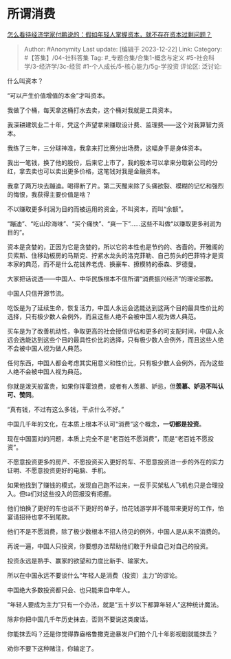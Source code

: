 # 所谓消费
[怎么看待经济学家付鹏说的：假如年轻人掌握资本，就不存在资本过剩问题？](https://www.zhihu.com/question/635463419/answer/3331819406)

> Author: #Anonymity
> Last update: [编辑于 2023-12-22]
> Link:
> Category: #【答集】/04-社科答集 
> Tag: #_专题合集/合集1-概念与定义 #5-社会科学/3-经济学/3c-经贸  #1-个人成长/5-核心能力/5g-学投资 
> 评论区:
> 泛讨论:

什么叫资本？

“可以产生价值增值的本金”才叫资本。

我做了个桶，每天拿这桶打水去卖，这个桶对我就是工具资本。

我深耕建筑业二十年，凭这个声望拿来赚取设计费、监理费——这个对我算智力资本。

我练了三年，三分球神准，我拿来打比赛分出场费，这幅身手是身体资本。

我出一笔钱，换了他的股份，后来它上市了，我的股本可以拿来分取新公司的分红，拿去卖也可以卖出更多价格，这笔钱对我是金融资本。

我拿了两万块去蹦迪。喝得断了片。第二天醒来除了头痛欲裂、模糊的记忆和强烈的悔恨，我获得主要价值是啥？

不以赚取更多利润为目的而被运用的资金，不叫资本，而叫“余额”。

“蹦迪”、“吃山珍海味”、“买个痛快”、“爽一下”……这些不叫做“以赚取更多利润为目的”。

资本是贪婪的，正因为它是贪婪的，所以它的本性也是节约的、吝啬的。开雅阁的贝索斯、住移动板房的马斯克、拧紧水龙头的洛克菲勒、自己剪头的巴菲特才是资本家的典范，而不是什么花钱养老虎、换豪车、撩模特的泰森、罗德曼。

大家把话说透——中国人、中华民族根本不信所谓“消费振兴经济”的理论邪教。

中国人只信开源节流。

  

吃饭是为了延续生命，恢复活力，中国人永远会选能达到这两个目的最具性价比的选择，只有极少数人会例外，而且这些人绝不会被中国人视为做人典范。

买车是为了改善机动性，争取更高的社会授信评估和更多的可支配时间，中国人永远会选能达到这些个目的最具性价比的选择，只有极少数人会例外，而且这些人绝不会被中国人视为做人典范。

任何东西，中国人都会考虑其实用意义和性价比，只有极少数人会例外，而为这些人绝不会被中国人视为典范。

你就是泼天般富贵，如果你挥霍浪费，或者有人羡慕、妒忌，但**羡慕、妒忌不叫认可、赞同**。

“真有钱，不过有这么多钱，干点什么不好。”

中国几千年的文化，在本质上根本不认可“消费”这个概念，**一切都是投资**。

现在中国面对的问题，本质上完全不是“老百姓不愿消费”，而是“老百姓不愿投资”。

不愿意投资更多的房产、不愿投资买入更好的车、不愿意投资进一步的外在的实力证明、不愿意投资更好的电脑、手机。

如果他找到了赚钱的模式，发现自己跑不过来，一反手买架私人飞机也只是合理投入。但ta们对这些投入的回报没有把握。

他们怕换了更好的车也谈不下更好的单子，怕花钱游学并不能带来更好的工作，怕宴请招待也拿不到尾款。

他们不是不愿消费，除了极少数根本不招人待见的例外，中国人是从来不消费的。

再说一遍，中国人只投资，你要想办法帮助他们敢于升级自己对自己的投资。

投资永远是熟手、赢家的欲望和力度比新手、输家大。

所以在中国永远不要谈什么“年轻人是消费（投资）主力”的谬论。

中国绝大多数投资都只会、也只能来自中年人。

“年轻人要成为主力”只有一个办法，就是“五十岁以下都算年轻人”这种统计魔法。

除非你把中国几千年历史抹去，否则不要说这类废话。

你能抹去吗？还是你觉得靠盎格鲁撒克逊暴发户们拍个几十年影视剧就能抹去？

劝你不要下这种赌注，你输定了。
